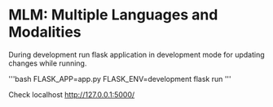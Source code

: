 # MLM: Multiple Languages and Modalities

During development run flask application in development mode for updating changes while running.

'''bash 
FLASK_APP=app.py FLASK_ENV=development flask run
'''

Check localhost http://127.0.0.1:5000/
